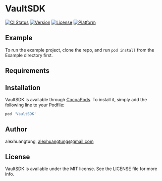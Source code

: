 # VaultSDK

[![CI Status](https://img.shields.io/travis/alexhuangtung/VaultSDK.svg?style=flat)](https://travis-ci.org/alexhuangtung/VaultSDK)
[![Version](https://img.shields.io/cocoapods/v/VaultSDK.svg?style=flat)](https://cocoapods.org/pods/VaultSDK)
[![License](https://img.shields.io/cocoapods/l/VaultSDK.svg?style=flat)](https://cocoapods.org/pods/VaultSDK)
[![Platform](https://img.shields.io/cocoapods/p/VaultSDK.svg?style=flat)](https://cocoapods.org/pods/VaultSDK)

## Example

To run the example project, clone the repo, and run `pod install` from the Example directory first.

## Requirements

## Installation

VaultSDK is available through [CocoaPods](https://cocoapods.org). To install
it, simply add the following line to your Podfile:

```ruby
pod 'VaultSDK'
```

## Author

alexhuangtung, alexhuangtung@gmail.com

## License

VaultSDK is available under the MIT license. See the LICENSE file for more info.
